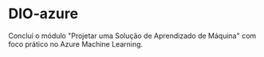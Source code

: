 # DIO-azure
Concluí o módulo "Projetar uma Solução de Aprendizado de Máquina" com foco prático no Azure Machine Learning.

